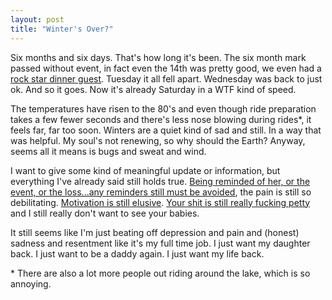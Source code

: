 ```yaml
---
layout: post
title: "Winter's Over?"
---
```


Six months and six days. That's how long it's been. The six month mark passed without event, in fact even the 14th was pretty good, we even had a [rock star dinner guest](https://www.wheelersparks.com/). Tuesday it all fell apart. Wednesday was back to just ok. And so it goes. Now it's already Saturday in a WTF kind of speed.

The temperatures have risen to the 80's and even though ride preparation takes a few fewer seconds and there's less nose blowing during rides\*, it feels far, far too soon. Winters are a quiet kind of sad and still. In a way that was helpful. My soul's not renewing, so why should the Earth? Anyway, seems all it means is bugs and sweat and wind.

I want to give some kind of meaningful update or information, but everything I've already said still holds true. [Being reminded of her, or the event, or the loss...any reminders still must be avoided]({{site.url}}/2010/09/02/in-order-to-remember-we-must-first-forget/), the pain is still so debilitating. [Motivation is still elusive]({{site.url}}/2010/09/29/motivation-mood/). [Your shit is still really fucking petty]({{site.url}}/2010/11/26/dislikes/) and I still really don't want to see your babies.

It still seems like I'm just beating off depression and pain and (honest) sadness and resentment like it's my full time job. I just want my daughter back. I just want to be a daddy again. I just want my life back.

<p class="postscript">* There are also a lot more people out riding around the lake, which is so annoying.</p>
